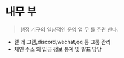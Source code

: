 # 내무 부

> 행정 기구의 일상적인 운영 업 무 를 주관 한다.

* 텔 레 그램,discord,wechat,qq 등 그룹 관리
* 체인 주소 의 입금 정보 통계 및 발표 담당
